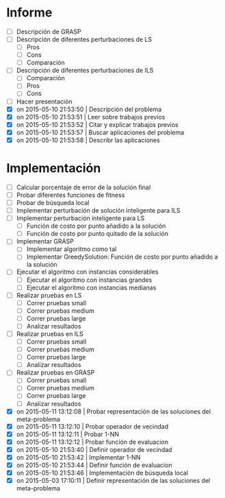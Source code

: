 # Informe
- [ ] Descripción de GRASP
- [ ] Descripción de diferentes perturbaciones de LS
    - [ ] Pros
    - [ ] Cons
    - [ ] Comparación
- [ ] Descripción de diferentes perturbaciones de ILS
    - [ ] Comparación
    - [ ] Pros
    - [ ] Cons
- [ ] Hacer presentación
- [x] on 2015-05-10 21:53:50 | Descripción del problema
- [x] on 2015-05-10 21:53:51 | Leer sobre trabajos previos
- [x] on 2015-05-10 21:53:52 | Citar y explicar trabajos previos
- [x] on 2015-05-10 21:53:57 | Buscar aplicaciones del problema
- [x] on 2015-05-10 21:53:58 | Describr las aplicaciones

# Implementación
- [ ] Calcular porcentaje de error de la solución final
- [ ] Probar diferentes funciones de fitness
- [ ] Probar de búsqueda local
- [ ] Implementar perturbación de solución inteligente para ILS
- [ ] Implementar perturbación inteligente para LS
    - [ ] Función de costo por punto añadido a la solución
    - [ ] Función de costo por punto quitado de la solución
- [ ] Implementar GRASP
    - [ ] Implementar algoritmo como tal
    - [ ] Implementar GreedySolution: Función de costo por punto añadido a la solución
- [ ] Ejecutar el algoritmo con instancias considerables
    - [ ] Ejecutar el algoritmo con instancias grandes
    - [ ] Ejecutar el algoritmo con instancias medianas
- [ ] Realizar pruebas en LS
    - [ ] Correr pruebas small
    - [ ] Correr pruebas medium
    - [ ] Correr pruebas large
    - [ ] Analizar resultados
- [ ] Realizar pruebas en ILS
    - [ ] Correr pruebas small
    - [ ] Correr pruebas medium
    - [ ] Correr pruebas large
    - [ ] Analizar resultados
- [ ] Realizar pruebas en GRASP
    - [ ] Correr pruebas small
    - [ ] Correr pruebas medium
    - [ ] Correr pruebas large
    - [ ] Analizar resultados
- [x] on 2015-05-11 13:12:08 | Probar representación de las soluciones del meta-problema
- [x] on 2015-05-11 13:12:10 | Probar operador de vecindad
- [x] on 2015-05-11 13:12:11 | Probar 1-NN
- [x] on 2015-05-11 13:12:12 | Probar función de evaluacion
- [x] on 2015-05-10 21:53:40 | Definir operador de vecindad
- [x] on 2015-05-10 21:53:42 | Implementar 1-NN
- [x] on 2015-05-10 21:53:44 | Definir función de evaluacion
- [x] on 2015-05-10 21:53:46 | Implementación de búsqueda local
- [x] on 2015-05-03 17:10:11 | Definir representación de las soluciones del meta-problema
